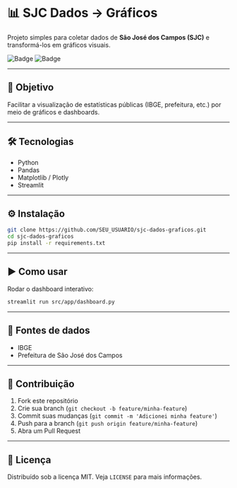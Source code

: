 # 📊 SJC Dados → Gráficos

Projeto simples para coletar dados de **São José dos Campos (SJC)** e transformá-los em gráficos visuais.

![Badge](https://img.shields.io/badge/python-3.10%2B-blue) ![Badge](https://img.shields.io/badge/license-MIT-green)

---

## 🚀 Objetivo

Facilitar a visualização de estatísticas públicas (IBGE, prefeitura, etc.) por meio de gráficos e dashboards.

---

## 🛠 Tecnologias

* Python
* Pandas
* Matplotlib / Plotly
* Streamlit

---

## ⚙️ Instalação

```bash
git clone https://github.com/SEU_USUARIO/sjc-dados-graficos.git
cd sjc-dados-graficos
pip install -r requirements.txt
```

---

## ▶️ Como usar

Rodar o dashboard interativo:

```bash
streamlit run src/app/dashboard.py
```

---

## 📡 Fontes de dados

* IBGE
* Prefeitura de São José dos Campos

---

## 🤝 Contribuição

1. Fork este repositório
2. Crie sua branch (`git checkout -b feature/minha-feature`)
3. Commit suas mudanças (`git commit -m 'Adicionei minha feature'`)
4. Push para a branch (`git push origin feature/minha-feature`)
5. Abra um Pull Request

---

## 🧾 Licença

Distribuído sob a licença MIT. Veja `LICENSE` para mais informações.

